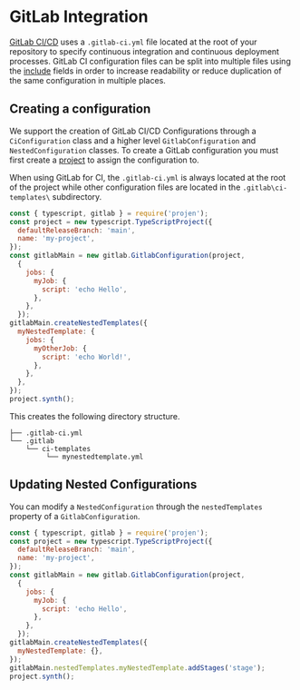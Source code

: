 # GitLab Integration

[GitLab CI/CD](https://docs.gitlab.com/ee/ci/yaml/gitlab_ci_yaml.html) uses a `.gitlab-ci.yml` file located at the root of your repository to specify continuous integration and continuous deployment processes. GitLab CI configuration files can be split into multiple files using the [include](https://docs.gitlab.com/ee/ci/yaml/#include) fields in order to increase readability or reduce duplication of the same configuration in multiple places.

## Creating a configuration

We support the creation of GitLab CI/CD Configurations through a `CiConfiguration` class and a higher level `GitlabConfiguration` and `NestedConfiguration` classes. To create a GitLab configuration you must first create a [project](../../concepts/projects/index.md) to assign the configuration to.

When using GitLab for CI, the `.gitlab-ci.yml` is always located at the root of the project while other configuration files are located in the `.gitlab\ci-templates\` subdirectory.

```js
const { typescript, gitlab } = require('projen');
const project = new typescript.TypeScriptProject({
  defaultReleaseBranch: 'main',
  name: 'my-project',
});
const gitlabMain = new gitlab.GitlabConfiguration(project,
  {
    jobs: {
      myJob: {
        script: 'echo Hello',
      },
    },
  });
gitlabMain.createNestedTemplates({
  myNestedTemplate: {
    jobs: {
      myOtherJob: {
        script: 'echo World!',
      },
    },
  },
});
project.synth();
```

This creates the following directory structure.

```shell
├── .gitlab-ci.yml
└── .gitlab
    └── ci-templates
         └── mynestedtemplate.yml
```

## Updating Nested Configurations

You can modify a `NestedConfiguration` through the `nestedTemplates` property of a `GitlabConfiguration`.

```js
const { typescript, gitlab } = require('projen');
const project = new typescript.TypeScriptProject({
  defaultReleaseBranch: 'main',
  name: 'my-project',
});
const gitlabMain = new gitlab.GitlabConfiguration(project,
  {
    jobs: {
      myJob: {
        script: 'echo Hello',
      },
    },
  });
gitlabMain.createNestedTemplates({
  myNestedTemplate: {},
});
gitlabMain.nestedTemplates.myNestedTemplate.addStages('stage');
project.synth();
```
